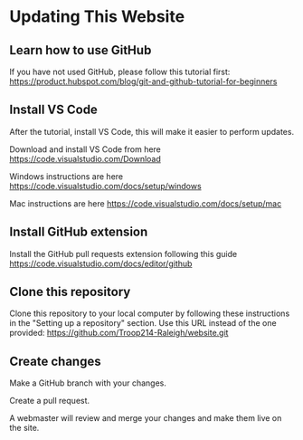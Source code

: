 # Updating This Website

## Learn how to use GitHub

If you have not used GitHub, please follow this tutorial first: https://product.hubspot.com/blog/git-and-github-tutorial-for-beginners

## Install VS Code

After the tutorial, install VS Code, this will make it easier to perform updates.

Download and install VS Code from here https://code.visualstudio.com/Download

Windows instructions are here https://code.visualstudio.com/docs/setup/windows

Mac instructions are here https://code.visualstudio.com/docs/setup/mac

## Install GitHub extension

Install the GitHub pull requests extension following this guide https://code.visualstudio.com/docs/editor/github

## Clone this repository

Clone this repository to your local computer by following these instructions in the "Setting up a repository" section. Use this URL instead of the one provided: https://github.com/Troop214-Raleigh/website.git

## Create changes

Make a GitHub branch with your changes.

Create a pull request.

A webmaster will review and merge your changes and make them live on the site.

